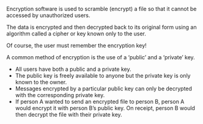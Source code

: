 Encryption software is used to scramble (encrypt) a file so that it cannot be accessed by unauthorized users.

The data is encrypted and then decrypted back to its original form using an algorithm called a cipher or key known only to the user.

Of course, the user must remember the encryption key!

A common method of encryption is the use of a ‘public’ and a ‘private’ key. 

- All users have both a public and a private key. 
- The public key is freely available to anyone but the private key is only known to the owner.
- Messages encrypted by a particular public key can only be decrypted with the corresponding private key. 
- If person A wanted to send an encrypted file to person B, person A would encrypt it with person B’s public key. On receipt, person B would then decrypt the file with their private key.
